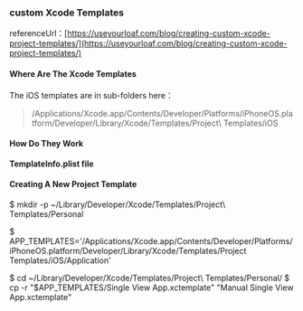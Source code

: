 ### custom Xcode Templates

referenceUrl：[https://useyourloaf.com/blog/creating-custom-xcode-project-templates/](https://useyourloaf.com/blog/creating-custom-xcode-project-templates/)

#### Where Are The Xcode Templates
The iOS templates are in sub-folders here：
> /Applications/Xcode.app/Contents/Developer/Platforms/iPhoneOS.platform/Developer/Library/Xcode/Templates/Project\ Templates/iOS


#### How Do They Work
**TemplateInfo.plist file**


#### Creating A New Project Template

$ mkdir -p ~/Library/Developer/Xcode/Templates/Project\ Templates/Personal

$ APP_TEMPLATES='/Applications/Xcode.app/Contents/Developer/Platforms/iPhoneOS.platform/Developer/Library/Xcode/Templates/Project Templates/iOS/Application'

$ cd ~/Library/Developer/Xcode/Templates/Project\ Templates/Personal/
$ cp -r "$APP_TEMPLATES/Single View App.xctemplate" "Manual Single View App.xctemplate"



